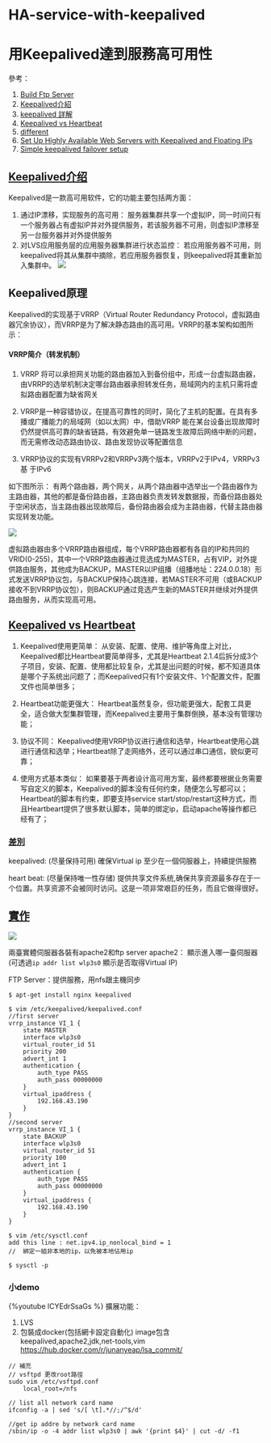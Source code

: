 # HA-service-with-keepalived
用Keepalived達到服務高可用性
===

參考：
1. [Build Ftp Server](https://www.ostechnix.com/install-vsftpd-server-ubuntu-16-04-lts/)
2. [Keepalived介紹](http://blog.51cto.com/zephiruswt/1235852)
3. [keepalived 詳解](http://www.ywnds.com/?p=7963)
4. [Keepalived vs Heartbeat](https://blog.csdn.net/yunhua_lee/article/details/9788433)
5. [different](https://blog.csdn.net/fei33423/article/details/72513435)
6. [Set Up Highly Available Web Servers with Keepalived and Floating IPs](https://www.digitalocean.com/community/tutorials/how-to-set-up-highly-available-web-servers-with-keepalived-and-floating-ips-on-ubuntu-14-04)
7. [Simple keepalived failover setup](https://raymii.org/s/tutorials/Keepalived-Simple-IP-failover-on-Ubuntu.html)


## [Keepalived介绍](http://blog.51cto.com/zephiruswt/1235852)
Keepalived是一款高可用软件，它的功能主要包括两方面：
1. 通过IP漂移，实现服务的高可用：
   服务器集群共享一个虚拟IP，同一时间只有一个服务器占有虚拟IP并对外提供服务，若该服务器不可用，则虚拟IP漂移至另一台服务器并对外提供服务
2. 对LVS应用服务层的应用服务器集群进行状态监控：
   若应用服务器不可用，则keepalived将其从集群中摘除，若应用服务器恢复，则keepalived将其重新加入集群中。
![](https://i.imgur.com/ShZC894.png)

## Keepalived原理
Keepalived的实现基于VRRP（Virtual Router Redundancy Protocol，虚拟路由器冗余协议），而VRRP是为了解决静态路由的高可用。VRRP的基本架构如图所示：

#### VRRP简介（转发机制）
1. VRRP 将可以承担网关功能的路由器加入到备份组中，形成一台虚拟路由器，由VRRP的选举机制决定哪台路由器承担转发任务，局域网内的主机只需将虚拟路由器配置为缺省网关

2. VRRP是一种容错协议，在提高可靠性的同时，简化了主机的配置。在具有多播或广播能力的局域网（如以太网）中，借助VRRP 能在某台设备出现故障时仍然提供高可靠的缺省链路，有效避免单一链路发生故障后网络中断的问题，而无需修改动态路由协议、路由发现协议等配置信息

3. VRRP协议的实现有VRRPv2和VRRPv3两个版本，VRRPv2于IPv4，VRRPv3基     于IPv6

  如下图所示： 有两个路由器，两个网关，从两个路由器中选举出一个路由器作为主路由器，其他的都是备份路由器，主路由器负责发转发数据报，而备份路由器处于空闲状态，当主路由器出现故障后，备份路由器会成为主路由器，代替主路由器实现转发功能。
  
![](https://i.imgur.com/oOcCLkB.png)

虚拟路由器由多个VRRP路由器组成，每个VRRP路由器都有各自的IP和共同的VRID(0-255)，其中一个VRRP路由器通过竞选成为MASTER，占有VIP，对外提供路由服务，其他成为BACKUP，MASTER以IP组播（组播地址：224.0.0.18）形式发送VRRP协议包，与BACKUP保持心跳连接，若MASTER不可用（或BACKUP接收不到VRRP协议包），则BACKUP通过竞选产生新的MASTER并继续对外提供路由服务，从而实现高可用。

## [Keepalived vs Heartbeat](https://blog.csdn.net/yunhua_lee/article/details/9788433)
1. Keepalived使用更简单：
   从安装、配置、使用、维护等角度上对比，Keepalived都比Heartbeat要简单得多，尤其是Heartbeat 2.1.4后拆分成3个子项目，安装、配置、使用都比较复杂，尤其是出问题的时候，都不知道具体是哪个子系统出问题了；而Keepalived只有1个安装文件、1个配置文件，配置文件也简单很多；

2. Heartbeat功能更强大：
   Heartbeat虽然复杂，但功能更强大，配套工具更全，适合做大型集群管理，而Keepalived主要用于集群倒换，基本没有管理功能；

3. 协议不同：
   Keepalived使用VRRP协议进行通信和选举，Heartbeat使用心跳进行通信和选举；Heartbeat除了走网络外，还可以通过串口通信，貌似更可靠；

4. 使用方式基本类似：
   如果要基于两者设计高可用方案，最终都要根据业务需要写自定义的脚本，Keepalived的脚本没有任何约束，随便怎么写都可以；Heartbeat的脚本有约束，即要支持service start/stop/restart这种方式，而且Heartbeart提供了很多默认脚本，简单的绑定ip，启动apache等操作都已经有了；

### [差別](https://blog.csdn.net/fei33423/article/details/72513435)
keepalived:  (尽量保持可用)
確保Virtual ip 至少在一個伺服器上，持續提供服務

heart beat: (尽量保持唯一性存储)
提供共享文件系统,确保共享资源最多存在于一个位置。共享资源不会被同时访问。这是一项非常艰巨的任务，而且它做得很好。
## [實作](https://raymii.org/s/tutorials/Keepalived-Simple-IP-failover-on-Ubuntu.html)
![](https://i.imgur.com/hYYgc4I.png)


兩臺實體伺服器各裝有apache2和ftp server
apache2： 顯示進入哪一臺伺服器
(可透過`ip addr list wlp3s0` 顯示是否取得Virtual IP)

FTP Server：提供服務，用nfs跟主機同步
```
$ apt-get install nginx keepalived

$ vim /etc/keepalived/keepalived.conf
//first server
vrrp_instance VI_1 {
    state MASTER
    interface wlp3s0
    virtual_router_id 51
    priority 200
    advert_int 1
    authentication {
        auth_type PASS
        auth_pass 00000000
    }
    virtual_ipaddress {
        192.168.43.190
    }
}
//second server
vrrp_instance VI_1 {
    state BACKUP
    interface wlp3s0
    virtual_router_id 51
    priority 100
    advert_int 1
    authentication {
        auth_type PASS
        auth_pass 00000000
    }
    virtual_ipaddress {
        192.168.43.190
    }
}

$ vim /etc/sysctl.conf
add this line : net.ipv4.ip_nonlocal_bind = 1
//  綁定一組非本地的ip，以免被本地佔用ip

$ sysctl -p
```
### 小demo
{%youtube lCYEdrSsaGs %}
擴展功能：
1. LVS
2. 包裝成docker(包括網卡設定自動化)
image包含keepalived,apache2,jdk,net-tools,vim
https://hub.docker.com/r/junanyeap/lsa_commit/

```
// 補充
// vsftpd 更改root路徑
sudo vim /etc/vsftpd.conf
    local_root=/nfs
    
// list all network card name
ifconfig -a | sed 's/[ \t].*//;/^$/d'

//get ip addre by network card name
/sbin/ip -o -4 addr list wlp3s0 | awk '{print $4}' | cut -d/ -f1


```

